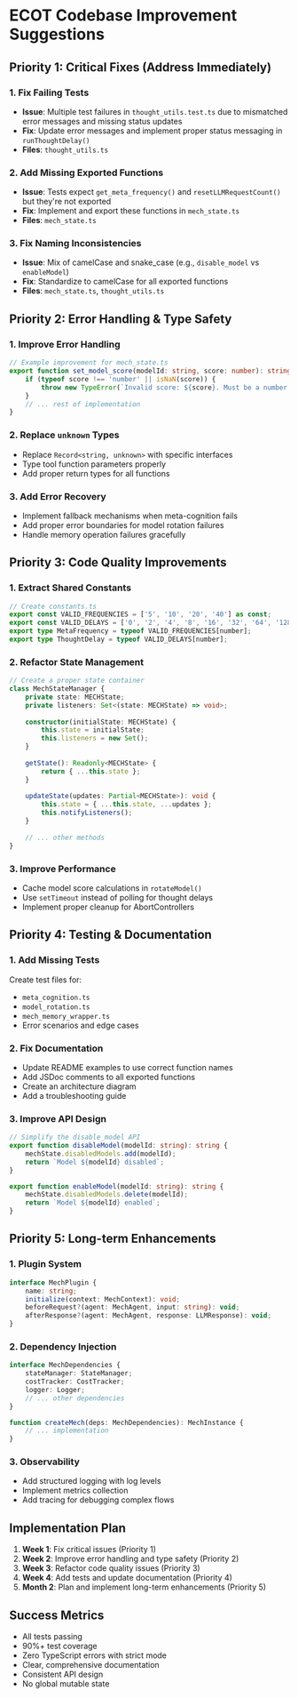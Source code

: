 # ECOT Codebase Improvement Suggestions

## Priority 1: Critical Fixes (Address Immediately)

### 1. Fix Failing Tests
- **Issue**: Multiple test failures in `thought_utils.test.ts` due to mismatched error messages and missing status updates
- **Fix**: Update error messages and implement proper status messaging in `runThoughtDelay()`
- **Files**: `thought_utils.ts`

### 2. Add Missing Exported Functions
- **Issue**: Tests expect `get_meta_frequency()` and `resetLLMRequestCount()` but they're not exported
- **Fix**: Implement and export these functions in `mech_state.ts`
- **Files**: `mech_state.ts`

### 3. Fix Naming Inconsistencies
- **Issue**: Mix of camelCase and snake_case (e.g., `disable_model` vs `enableModel`)
- **Fix**: Standardize to camelCase for all exported functions
- **Files**: `mech_state.ts`, `thought_utils.ts`

## Priority 2: Error Handling & Type Safety

### 1. Improve Error Handling
```typescript
// Example improvement for mech_state.ts
export function set_model_score(modelId: string, score: number): string {
    if (typeof score !== 'number' || isNaN(score)) {
        throw new TypeError(`Invalid score: ${score}. Must be a number.`);
    }
    // ... rest of implementation
}
```

### 2. Replace `unknown` Types
- Replace `Record<string, unknown>` with specific interfaces
- Type tool function parameters properly
- Add proper return types for all functions

### 3. Add Error Recovery
- Implement fallback mechanisms when meta-cognition fails
- Add proper error boundaries for model rotation failures
- Handle memory operation failures gracefully

## Priority 3: Code Quality Improvements

### 1. Extract Shared Constants
```typescript
// Create constants.ts
export const VALID_FREQUENCIES = ['5', '10', '20', '40'] as const;
export const VALID_DELAYS = ['0', '2', '4', '8', '16', '32', '64', '128'] as const;
export type MetaFrequency = typeof VALID_FREQUENCIES[number];
export type ThoughtDelay = typeof VALID_DELAYS[number];
```

### 2. Refactor State Management
```typescript
// Create a proper state container
class MechStateManager {
    private state: MECHState;
    private listeners: Set<(state: MECHState) => void>;
    
    constructor(initialState: MECHState) {
        this.state = initialState;
        this.listeners = new Set();
    }
    
    getState(): Readonly<MECHState> {
        return { ...this.state };
    }
    
    updateState(updates: Partial<MECHState>): void {
        this.state = { ...this.state, ...updates };
        this.notifyListeners();
    }
    
    // ... other methods
}
```

### 3. Improve Performance
- Cache model score calculations in `rotateModel()`
- Use `setTimeout` instead of polling for thought delays
- Implement proper cleanup for AbortControllers

## Priority 4: Testing & Documentation

### 1. Add Missing Tests
Create test files for:
- `meta_cognition.ts`
- `model_rotation.ts`
- `mech_memory_wrapper.ts`
- Error scenarios and edge cases

### 2. Fix Documentation
- Update README examples to use correct function names
- Add JSDoc comments to all exported functions
- Create an architecture diagram
- Add a troubleshooting guide

### 3. Improve API Design
```typescript
// Simplify the disable_model API
export function disableModel(modelId: string): string {
    mechState.disabledModels.add(modelId);
    return `Model ${modelId} disabled`;
}

export function enableModel(modelId: string): string {
    mechState.disabledModels.delete(modelId);
    return `Model ${modelId} enabled`;
}
```

## Priority 5: Long-term Enhancements

### 1. Plugin System
```typescript
interface MechPlugin {
    name: string;
    initialize(context: MechContext): void;
    beforeRequest?(agent: MechAgent, input: string): void;
    afterResponse?(agent: MechAgent, response: LLMResponse): void;
}
```

### 2. Dependency Injection
```typescript
interface MechDependencies {
    stateManager: StateManager;
    costTracker: CostTracker;
    logger: Logger;
    // ... other dependencies
}

function createMech(deps: MechDependencies): MechInstance {
    // ... implementation
}
```

### 3. Observability
- Add structured logging with log levels
- Implement metrics collection
- Add tracing for debugging complex flows

## Implementation Plan

1. **Week 1**: Fix critical issues (Priority 1)
2. **Week 2**: Improve error handling and type safety (Priority 2)
3. **Week 3**: Refactor code quality issues (Priority 3)
4. **Week 4**: Add tests and update documentation (Priority 4)
5. **Month 2**: Plan and implement long-term enhancements (Priority 5)

## Success Metrics

- All tests passing
- 90%+ test coverage
- Zero TypeScript errors with strict mode
- Clear, comprehensive documentation
- Consistent API design
- No global mutable state